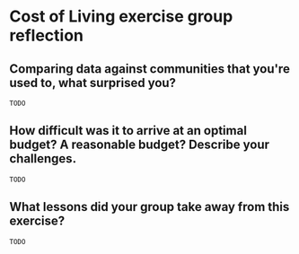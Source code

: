 # Cost of Living exercise group reflection

## Comparing data against communities that you're used to, what surprised you?

`TODO`

## How difficult was it to arrive at an optimal budget? A reasonable budget? Describe your challenges.

`TODO`

## What lessons did your group take away from this exercise?

`TODO`